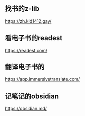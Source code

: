 
## 找书的z-lib
https://zh.kid1412.gay/
## 看电子书的readest
https://readest.com/
## 翻译电子书的
https://app.immersivetranslate.com/
## 记笔记的obsidian
https://obsidian.md/